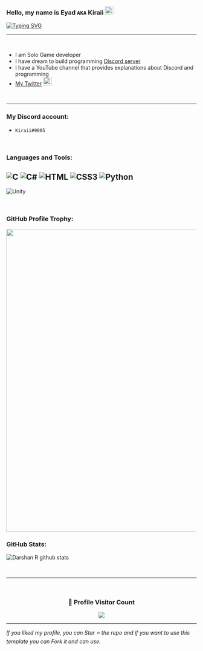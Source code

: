 ### Hello, my name is Eyad `AKA` Kiraii <img src="https://github.com/darshanr27/darshanr27/blob/master/Assets/Hi.gif" width="22px">

[![Typing SVG](https://readme-typing-svg.herokuapp.com?font=VT323&color=%235DD090&size=30&duration=3000&center=true&lines=Drink+Water+%E2%9C%A8;Welcome+to+GitHub+of+Kiraii;Check+out+dev.kiraiii.repl.co)](https://dev.kiraiii.repl.co)

---

<br />

- I am Solo Game developer
- I have dream to build programming [Discord server](https://discord.gg/AbFdsj7Se7)
- I have a YouTube channel that provides explanations about Discord and programming
- [My Twitter]([https://twitter.com/iKiraii]) <img src="https://media.giphy.com/media/mA7fEN41GcZNK04oRI/giphy.gif" width="22px">

<br />

---

### My Discord account:
- `Kiraii#9005`

<br />

<h3 align="left">Languages and Tools:</h3>

![C](https://img.shields.io/badge/c-%2300599C.svg?style=for-the-badge&logo=c&logoColor=white) ![C#](https://img.shields.io/badge/c%23-%23239120.svg?style=for-the-badge&logo=c-sharp&logoColor=white) ![HTML](https://img.shields.io/badge/HTML5-E34F26?style=for-the-badge&logo=html5&logoColor=white) ![CSS3](https://img.shields.io/badge/css3-%231572B6.svg?style=for-the-badge&logo=css3&logoColor=white) ![Python](https://img.shields.io/badge/python-3670A0?style=for-the-badge&logo=python&logoColor=ffdd54)
---
![Unity](https://img.shields.io/badge/unity-%23000000.svg?style=for-the-badge&logo=unity&logoColor=white)


<br />


<!-- Profile Trophy -->
### GitHub Profile Trophy:
<a href="https://github.com/ryo-ma/github-profile-trophy">
<img width=800 src="https://github-profile-trophy.vercel.app/?username=ryo-ma&column=8&theme=darkhub&no-frame=true&no-bg=true"/>
</a>


<!--   Stats -->
### GitHub Stats:
![Darshan R github stats](https://github-readme-stats.vercel.app/api?username=iKiraii&theme=nord&show_icons=true&count_private=true)
  

 <br> 
 
 <hr>
 
 <br>
  
<div align=center>
  <h3><b>📍 Profile Visitor Count</b></h3>
</div>
    
<p align="center" >   
  <img src="https://profile-counter.glitch.me/iKiraii/count.svg" />  
</p>
   
---
  *If you liked my profile, you can Star ⭐ the repo and if you want to use this template you can Fork it and can use.*
